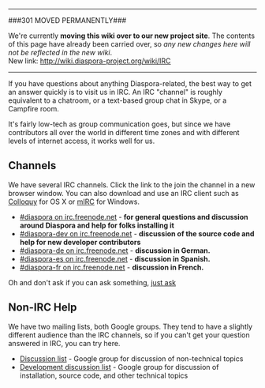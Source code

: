 ----

###301 MOVED PERMANENTLY###

We're currently **moving this wiki over to our new project site**. The contents of this page have  already been carried over, so _any new changes here will not be reflected in the new wiki_.  
New link: http://wiki.diaspora-project.org/wiki/IRC

----

If you have questions about anything Diaspora-related, the best way to get an answer 
quickly is to visit us in IRC. An IRC "channel" is roughly equivalent to a chatroom, or a
text-based group chat in Skype, or a Campfire room. 

It's fairly low-tech as group communication goes, but since we have contributors all over
the world in different time zones and with different levels of internet access, it works well
for us.

## Channels

We have several IRC channels. Click the link to the join the channel in a new browser 
window. You can also download and use an IRC client such as <a href="http://colloquy.info/" target="_blank">Colloquy</a> 
for OS X or <a href="http://www.mirc.com/" target="_blank">mIRC</a> for Windows.

* <a href="http://webchat.freenode.net/?channels=diaspora" target="_blank">#diaspora on irc.freenode.net</a> - **for general questions and discussion around Diaspora and help for folks installing it**
* <a href="http://webchat.freenode.net/?channels=diaspora-dev" target="_blank">#diaspora-dev on irc.freenode.net</a> - **discussion of the source code and help for new developer contributors**
* <a href="http://webchat.freenode.net/?channels=diaspora-de" target="_blank">#diaspora-de on irc.freenode.net</a> - **discussion in German.**
* <a href="http://webchat.freenode.net/?channels=diaspora-es" target=" blank">#diaspora-es on irc.freenode.net</a> - **discussion in Spanish.**
* <a href="http://webchat.freenode.net/?channels=diaspora-fr" target=" blank">#diaspora-fr on irc.freenode.net</a> - **discussion in French.**

Oh and don't ask if you can ask something, [just ask](http://justask.tk)

## Non-IRC Help

We have two mailing lists, both Google groups. They tend to have a slightly different audience than
the IRC channels, so if you can't get your question answered in IRC, you can try here.

* [Discussion list](http://groups.google.com/group/diaspora-discuss) - Google group for discussion of non-technical topics
* [Development discussion list](http://groups.google.com/group/diaspora-dev) - Google group for discussion of installation, source code, and other technical topics

